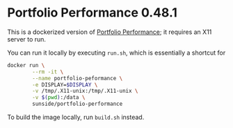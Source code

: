 # Portfolio Performance 0.48.1

This is a dockerized version of [Portfolio Performance]; it requires an X11 server to run.

You can run it locally by executing `run.sh`, which is essentially a shortcut for

```bash
docker run \
        --rm -it \
        --name portfolio-peformance \
        -e DISPLAY=$DISPLAY \
        -v /tmp/.X11-unix:/tmp/.X11-unix \
        -v $(pwd):/data \
        sunside/portfolio-performance
```

To build the image locally, run `build.sh` instead.


[Portfolio Performance]: http://www.portfolio-performance.info/portfolio/
